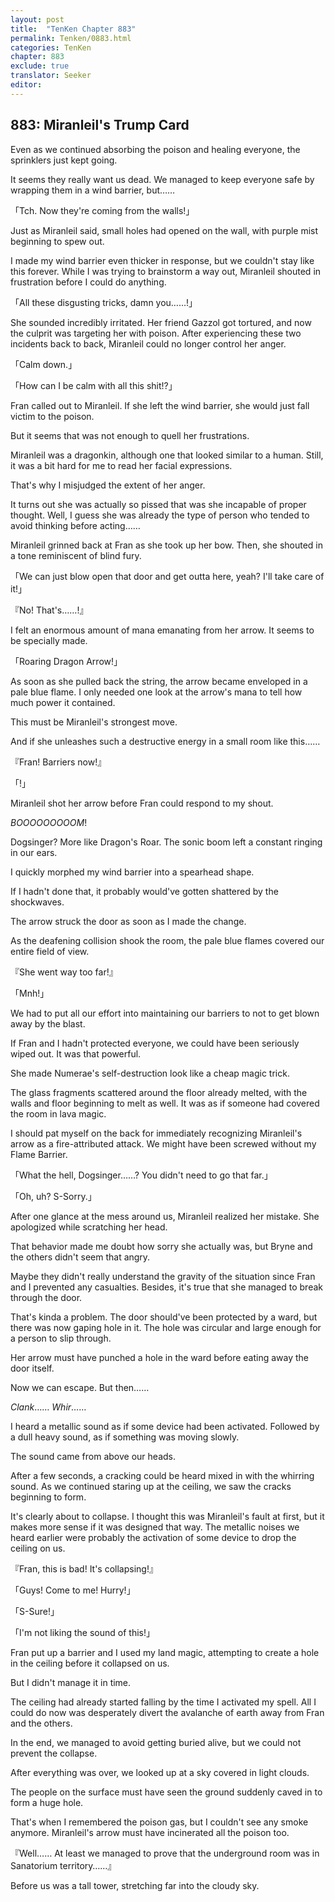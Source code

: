 ```yaml
---
layout: post
title:  "TenKen Chapter 883"
permalink: Tenken/0883.html
categories: TenKen
chapter: 883
exclude: true
translator: Seeker
editor: 
---
```

<h2>883: Miranleil's Trump Card</h2>

Even as we continued absorbing the poison and healing everyone, the sprinklers just kept going.

It seems they really want us dead. We managed to keep everyone safe by wrapping them in a wind barrier, but……

「Tch. Now they're coming from the walls!」

Just as Miranleil said, small holes had opened on the wall, with purple mist beginning to spew out.

I made my wind barrier even thicker in response, but we couldn't stay like this forever. While I was trying to brainstorm a way out, Miranleil shouted in frustration before I could do anything.

「All these disgusting tricks, damn you……!」

She sounded incredibly irritated. Her friend Gazzol got tortured, and now the culprit was targeting her with poison. After experiencing these two incidents back to back, Miranleil could no longer control her anger.

「Calm down.」

「How can I be calm with all this shit!?」

Fran called out to Miranleil. If she left the wind barrier, she would just fall victim to the poison.

But it seems that was not enough to quell her frustrations.

Miranleil was a dragonkin, although one that looked similar to a human. Still, it was a bit hard for me to read her facial expressions.

That's why I misjudged the extent of her anger.

It turns out she was actually so pissed that was she incapable of proper thought. Well, I guess she was already the type of person who tended to avoid thinking before acting……

Miranleil grinned back at Fran as she took up her bow. Then, she shouted in a tone reminiscent of blind fury.

「We can just blow open that door and get outta here, yeah? I'll take care of it!」

『No! That's……!』

I felt an enormous amount of mana emanating from her arrow. It seems to be specially made.

「Roaring Dragon Arrow!」

As soon as she pulled back the string, the arrow became enveloped in a pale blue flame. I only needed one look at the arrow's mana to tell how much power it contained.

This must be Miranleil's strongest move.

And if she unleashes such a destructive energy in a small room like this……

『Fran! Barriers now!』

「!」

Miranleil shot her arrow before Fran could respond to my shout.

*BOOOOOOOOOM*!

Dogsinger? More like Dragon's Roar. The sonic boom left a constant ringing in our ears.

I quickly morphed my wind barrier into a spearhead shape.

If I hadn't done that, it probably would've gotten shattered by the shockwaves.

The arrow struck the door as soon as I made the change.

As the deafening collision shook the room, the pale blue flames covered our entire field of view.

『She went way too far!』

「Mnh!」

We had to put all our effort into maintaining our barriers to not to get blown away by the blast.

If Fran and I hadn't protected everyone, we could have been seriously wiped out. It was that powerful.

She made Numerae's self-destruction look like a cheap magic trick.

The glass fragments scattered around the floor already melted, with the walls and floor beginning to melt as well. It was as if someone had covered the room in lava magic.

I should pat myself on the back for immediately recognizing Miranleil's arrow as a fire-attributed attack. We might have been screwed without my Flame Barrier.

「What the hell, Dogsinger……? You didn't need to go that far.」

「Oh, uh? S-Sorry.」

After one glance at the mess around us, Miranleil realized her mistake. She apologized while scratching her head.

That behavior made me doubt how sorry she actually was, but Bryne and the others didn't seem that angry.

Maybe they didn't really understand the gravity of the situation since Fran and I prevented any casualties. Besides, it's true that she managed to break through the door.

That's kinda a problem. The door should've been protected by a ward, but there was now gaping hole in it. The hole was circular and large enough for a person to slip through.

Her arrow must have punched a hole in the ward before eating away the door itself.

Now we can escape. But then……

*Clank*…… *Whir*……

I heard a metallic sound as if some device had been activated. Followed by a dull heavy sound, as if something was moving slowly.

The sound came from above our heads.

After a few seconds, a cracking could be heard mixed in with the whirring sound. As we continued staring up at the ceiling, we saw the cracks beginning to form.

It's clearly about to collapse. I thought this was Miranleil's fault at first, but it makes more sense if it was designed that way. The metallic noises we heard earlier were probably the activation of some device to drop the ceiling on us.

『Fran, this is bad! It's collapsing!』

「Guys! Come to me! Hurry!」

「S-Sure!」

「I'm not liking the sound of this!」

Fran put up a barrier and I used my land magic, attempting to create a hole in the ceiling before it collapsed on us.

But I didn't manage it in time.

The ceiling had already started falling by the time I activated my spell. All I could do now was desperately divert the avalanche of earth away from Fran and the others.

In the end, we managed to avoid getting buried alive, but we could not prevent the collapse.

After everything was over, we looked up at a sky covered in light clouds.

The people on the surface must have seen the ground suddenly caved in to form a huge hole.

That's when I remembered the poison gas, but I couldn't see any smoke anymore. Miranleil's arrow must have incinerated all the poison too.

『Well…… At least we managed to prove that the underground room was in Sanatorium territory……』

Before us was a tall tower, stretching far into the cloudy sky.



